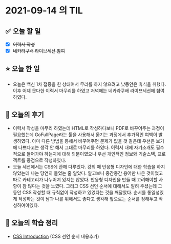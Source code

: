 # 2021-09-14 의 TIL

## ✅ 오늘 할 일

- [x] ~~이력서 작성~~
- [x] ~~네카라쿠배 라이브세션 참여~~

## ⭐ 오늘 한 일

- 오늘은 백신 1차 접종을 한 상태여서 무리를 하지 않으려고 낮동안은 휴식을 취했다. 이후 어제 못다한 이력서 마무리를 하였고 저녁에는 네카라쿠배 라이브세션에 참여하였다.

## 💬 오늘의 후기

- 이력서 작성을 마무리 하였는데 HTML로 작성하다보니 PDF로 바꾸어주는 과정이 필요했는데 GoFullPage라는 툴을 사용해서 옮기는 과정에서 추가적인 여백이 발생하였다. 아마 다른 방법을 통해서 바꾸어주면 문제가 없을 것 같은데 우선은 보기에 나쁘다고는 생각 안 해서 그대로 마무리를 하였다. 이력서 내에 자기소개도 필수적으로 들어가야 하는지에 대해 의문이였으나 우선 개인적인 정보와 기술스택, 프로젝트를 중점으로 작성하였다.
- 오늘 세션에서는 CSS에 관해 다루었다. 강의 때 반응형 디자인에 대한 학습을 하지 않았는데 나는 당연히 들었는 줄 알았다. 알고보니 중간중간 용어만 나온 것이었고 따로 카테고리가 나누어져 있지는 않았다. 반응형 디자인을 만들 때 고려해야할 사항이 참 많다는 것을 느꼈다. 그리고 CSS 선언 순서에 대해서도 알려 주셨는데 그 동안 CSS 작성할 때 규칙없이 작성하고 있었다는 것을 깨달았다. 순서를 통일성있게 작성하는 것이 남과 나를 위해서도 좋다고 생각해 앞으로는 순서를 정해두고 작성하여야겠다.

## 📕 오늘의 학습 정리

- [CSS Introduction](https://github.com/ksy9926/zerobase-TIL/blob/master/CSS/introduction.md) (CSS 선언 순서 내용추가)
